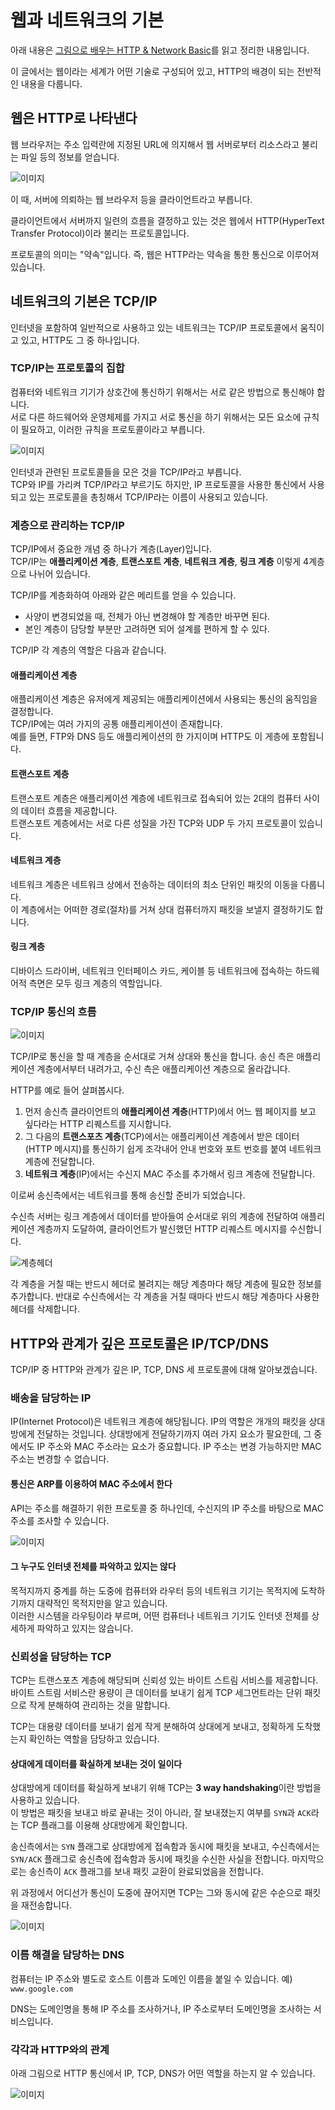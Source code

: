 # 웹과 네트워크의 기본
아래 내용은 [그림으로 배우는 HTTP & Network Basic](http://www.kyobobook.co.kr/product/detailViewKor.laf?ejkGb=KOR&mallGb=KOR&barcode=9788931447897&orderClick=LEa&Kc=)를 읽고 정리한 내용입니다.

이 글에서는 웹이라는 세계가 어떤 기술로 구성되어 있고, HTTP의 배경이 되는 전반적인 내용을  다룹니다.

## 웹은 HTTP로 나타낸다
웹 브라우저는 주소 입력란에 지정된 URL에 의지해서 웹 서버로부터 리소스라고 불리는 파일 등의 정보를 얻습니다.

![이미지](https://frankle-bucket.s3.ap-northeast-2.amazonaws.com/HTTP%20%EC%9A%94%EC%B2%AD.jpg?response-content-disposition=inline&X-Amz-Security-Token=IQoJb3JpZ2luX2VjEIn%2F%2F%2F%2F%2F%2F%2F%2F%2F%2FwEaDmFwLW5vcnRoZWFzdC0yIkcwRQIhANSY78miXVdrXHgV8lTmuqO38mY58s15qPhX09Rrb1z4AiBL2hSx7dB86RK6aGVXfCsPS5NAZZHVHMVI1kVH%2FSS2XCrxAgiD%2F%2F%2F%2F%2F%2F%2F%2F%2F%2F8BEAAaDDE2MTUwMTEzNTIzMCIMin8ObQUQTqMpCV5XKsUC%2F%2FXAsnSBCC8zRf4IHPpDvXwAsxxJ35jtKcx7BZ1oSed7W7%2BLq8jVRazuWFR255AUnQ6gleVB10BKaAvtgmOJOlRI4%2FemxVSZNxW3zvsqT0Nbai0976pgkcS6WPSKp%2FbwbfB%2B83GdBrt49luAQcmC8poadn5fsM8mLFV0p9oRvnA8wOdGLDwMxw6GZUNDqXQt%2Ft1hzamWBrFK2A63ysYvAPZrE4n1JvsXc80uKOQG4LHk0f2ntB8J%2BeJxdRDwL5bFLJdnClZ5wqYj%2BhpFSJ7WbtwJ2qEpjH2QroB36vWbApSjpfXfOC2TCt3OnebVkEbJBbJ630VJKrq8Bh7g2hprTmuHeJEQm%2BzCgvM%2FrQXiM9zAGI5rB0GwFDHZGbQEW0TB%2B6RAn9lJKcOBTE2qR4nYJUUvvuLYxgrxY13vUox%2BQBWu0XLWgTCp6eqUBjqzAlHiBqc%2FdOPa1kuU9ji8VMczNc5I6hJFAuF1inc4xayezEw6OWqcRZDBTMUVveTqxusGhvXB4mQnFltDx7CxnP8p5YfRrZ%2FOeWIwhkF%2FUJPqtiFjhZExvGqogqd9s4NMbAn%2Bm%2Fq3d5heE%2BgHrYj9yjiLbaO1IxEBlYdUEOdB02RvetlhKtU%2BF1QjGuKzEIF%2FZH9nfuI3AolLo92u857%2FVkTcU5oKKfUL0fVdizInooBJOYgC%2Feb7uwZy%2B63yn5gV%2B3cu0053XKgAMau5HspSHsvcLaxbiZx2Iqc7phLaowPRSd6RRux89x8UlQcL73lPM1FSONiEeHdFJ%2BdF8zIgxSc3bwnENyqxqSOeAonzQr6QiAi8VQy8zcWPunp9PeunUPRMQhmhHTC0OtOZCtH6%2Fo7vMTo%3D&X-Amz-Algorithm=AWS4-HMAC-SHA256&X-Amz-Date=20220604T035129Z&X-Amz-SignedHeaders=host&X-Amz-Expires=300&X-Amz-Credential=ASIASLGRXYF7EUP3YX53%2F20220604%2Fap-northeast-2%2Fs3%2Faws4_request&X-Amz-Signature=7650f18a4de4df6e4248fd436255c1ca2483ff4f808a59a8f6f0d8ab168e9d47)

이 때, 서버에 의뢰하는 웹 브라우저 등을 클라이언트라고 부릅니다.  

클라이언트에서 서버까지 일련의 흐름을 결정하고 있는 것은 웹에서 HTTP(HyperText Transfer Protocol)이라 불리는 프로토콜입니다.

프로토콜의 의미는 "약속"입니다. 즉, 웹은 HTTP라는 약속을 통한 통신으로 이루어져 있습니다.

## 네트워크의 기본은 TCP/IP
인터넷을 포함하여 일반적으로 사용하고 있는 네트워크는 TCP/IP 프로토콜에서 움직이고 있고, HTTP도 그 중 하나입니다.

### TCP/IP는 프로토콜의 집합
컴퓨터와 네트워크 기기가 상호간에 통신하기 위해서는 서로 같은 방법으로 통신해야 합니다.  
서로 다른 하드웨어와 운영체제를 가지고 서로 통신을 하기 위해서는 모든 요소에 규칙이 필요하고, 이러한 규칙을 프로토콜이라고 부릅니다.  

![이미지](https://frankle-bucket.s3.ap-northeast-2.amazonaws.com/TCPIP%20%ED%94%84%EB%A1%9C%ED%86%A0%EC%BD%9C.jpg?response-content-disposition=inline&X-Amz-Security-Token=IQoJb3JpZ2luX2VjEIn%2F%2F%2F%2F%2F%2F%2F%2F%2F%2FwEaDmFwLW5vcnRoZWFzdC0yIkcwRQIhANSY78miXVdrXHgV8lTmuqO38mY58s15qPhX09Rrb1z4AiBL2hSx7dB86RK6aGVXfCsPS5NAZZHVHMVI1kVH%2FSS2XCrxAgiD%2F%2F%2F%2F%2F%2F%2F%2F%2F%2F8BEAAaDDE2MTUwMTEzNTIzMCIMin8ObQUQTqMpCV5XKsUC%2F%2FXAsnSBCC8zRf4IHPpDvXwAsxxJ35jtKcx7BZ1oSed7W7%2BLq8jVRazuWFR255AUnQ6gleVB10BKaAvtgmOJOlRI4%2FemxVSZNxW3zvsqT0Nbai0976pgkcS6WPSKp%2FbwbfB%2B83GdBrt49luAQcmC8poadn5fsM8mLFV0p9oRvnA8wOdGLDwMxw6GZUNDqXQt%2Ft1hzamWBrFK2A63ysYvAPZrE4n1JvsXc80uKOQG4LHk0f2ntB8J%2BeJxdRDwL5bFLJdnClZ5wqYj%2BhpFSJ7WbtwJ2qEpjH2QroB36vWbApSjpfXfOC2TCt3OnebVkEbJBbJ630VJKrq8Bh7g2hprTmuHeJEQm%2BzCgvM%2FrQXiM9zAGI5rB0GwFDHZGbQEW0TB%2B6RAn9lJKcOBTE2qR4nYJUUvvuLYxgrxY13vUox%2BQBWu0XLWgTCp6eqUBjqzAlHiBqc%2FdOPa1kuU9ji8VMczNc5I6hJFAuF1inc4xayezEw6OWqcRZDBTMUVveTqxusGhvXB4mQnFltDx7CxnP8p5YfRrZ%2FOeWIwhkF%2FUJPqtiFjhZExvGqogqd9s4NMbAn%2Bm%2Fq3d5heE%2BgHrYj9yjiLbaO1IxEBlYdUEOdB02RvetlhKtU%2BF1QjGuKzEIF%2FZH9nfuI3AolLo92u857%2FVkTcU5oKKfUL0fVdizInooBJOYgC%2Feb7uwZy%2B63yn5gV%2B3cu0053XKgAMau5HspSHsvcLaxbiZx2Iqc7phLaowPRSd6RRux89x8UlQcL73lPM1FSONiEeHdFJ%2BdF8zIgxSc3bwnENyqxqSOeAonzQr6QiAi8VQy8zcWPunp9PeunUPRMQhmhHTC0OtOZCtH6%2Fo7vMTo%3D&X-Amz-Algorithm=AWS4-HMAC-SHA256&X-Amz-Date=20220604T035149Z&X-Amz-SignedHeaders=host&X-Amz-Expires=299&X-Amz-Credential=ASIASLGRXYF7EUP3YX53%2F20220604%2Fap-northeast-2%2Fs3%2Faws4_request&X-Amz-Signature=e8c4a6782bad5fc27d27cd3edf6eda7a01ae4e8a9afab9209c810f05d4e66e6d)

인터넷과 관련된 프로토콜들을 모은 것을 TCP/IP라고 부릅니다.  
TCP와 IP를 가리켜 TCP/IP라고 부르기도 하지만, IP 프로토콜을 사용한 통신에서 사용되고 있는 프로토콜을 총칭해서 TCP/IP라는 이름이 사용되고 있습니다.

### 계층으로 관리하는 TCP/IP
TCP/IP에서 중요한 개념 중 하나가 계층(Layer)입니다.  
TCP/IP는 **애플리케이션 계층**, **트랜스포트 계층**, **네트워크 계층**, **링크 계층** 이렇게 4계층으로 나뉘어 있습니다.  

TCP/IP를 계층화하여 아래와 같은 메리트를 얻을 수 있습니다.
- 사양이 변경되었을 때, 전체가 아닌 변경해야 할 계층만 바꾸면 된다.
- 본인 계층이 담당할 부분만 고려하면 되어 설계를 편하게 할 수 있다.

TCP/IP 각 계층의 역할은 다음과 같습니다.

#### 애플리케이션 계층
애플리케이션 계층은 유저에게 제공되는 애플리케이션에서 사용되는 통신의 움직임을 결정합니다.  
TCP/IP에는 여러 가지의 공통 애플리케이션이 존재합니다.  
예를 들면, FTP와 DNS 등도 애플리케이션의 한 가지이며 HTTP도 이 게층에 포함됩니다.

#### 트랜스포트 계층
트랜스포트 계층은 애플리케이션 계층에 네트워크로 접속되어 있는 2대의 컴퓨터 사이의 데이터 흐름을 제공합니다.  
트랜스포트 계층에서는 서로 다른 성질을 가진 TCP와 UDP 두 가지 프로토콜이 있습니다.

#### 네트워크 계층
네트워크 계층은 네트워크 상에서 전송하는 데이터의 최소 단위인 패킷의 이동을 다룹니다.  
이 계층에서는 어떠한 경로(절차)를 거쳐 상대 컴퓨터까지 패킷을 보낼지 결정하기도 합니다.


#### 링크 계층
디바이스 드라이버, 네트워크 인터페이스 카드, 케이블 등 네트워크에 접속하는 하드웨어적 측면은 모두 링크 계층의 역할입니다.

### TCP/IP 통신의 흐름
![이미지](https://frankle-bucket.s3.ap-northeast-2.amazonaws.com/4%EA%B3%84%EC%B8%B5.jpg?response-content-disposition=inline&X-Amz-Security-Token=IQoJb3JpZ2luX2VjEIn%2F%2F%2F%2F%2F%2F%2F%2F%2F%2FwEaDmFwLW5vcnRoZWFzdC0yIkcwRQIhANSY78miXVdrXHgV8lTmuqO38mY58s15qPhX09Rrb1z4AiBL2hSx7dB86RK6aGVXfCsPS5NAZZHVHMVI1kVH%2FSS2XCrxAgiD%2F%2F%2F%2F%2F%2F%2F%2F%2F%2F8BEAAaDDE2MTUwMTEzNTIzMCIMin8ObQUQTqMpCV5XKsUC%2F%2FXAsnSBCC8zRf4IHPpDvXwAsxxJ35jtKcx7BZ1oSed7W7%2BLq8jVRazuWFR255AUnQ6gleVB10BKaAvtgmOJOlRI4%2FemxVSZNxW3zvsqT0Nbai0976pgkcS6WPSKp%2FbwbfB%2B83GdBrt49luAQcmC8poadn5fsM8mLFV0p9oRvnA8wOdGLDwMxw6GZUNDqXQt%2Ft1hzamWBrFK2A63ysYvAPZrE4n1JvsXc80uKOQG4LHk0f2ntB8J%2BeJxdRDwL5bFLJdnClZ5wqYj%2BhpFSJ7WbtwJ2qEpjH2QroB36vWbApSjpfXfOC2TCt3OnebVkEbJBbJ630VJKrq8Bh7g2hprTmuHeJEQm%2BzCgvM%2FrQXiM9zAGI5rB0GwFDHZGbQEW0TB%2B6RAn9lJKcOBTE2qR4nYJUUvvuLYxgrxY13vUox%2BQBWu0XLWgTCp6eqUBjqzAlHiBqc%2FdOPa1kuU9ji8VMczNc5I6hJFAuF1inc4xayezEw6OWqcRZDBTMUVveTqxusGhvXB4mQnFltDx7CxnP8p5YfRrZ%2FOeWIwhkF%2FUJPqtiFjhZExvGqogqd9s4NMbAn%2Bm%2Fq3d5heE%2BgHrYj9yjiLbaO1IxEBlYdUEOdB02RvetlhKtU%2BF1QjGuKzEIF%2FZH9nfuI3AolLo92u857%2FVkTcU5oKKfUL0fVdizInooBJOYgC%2Feb7uwZy%2B63yn5gV%2B3cu0053XKgAMau5HspSHsvcLaxbiZx2Iqc7phLaowPRSd6RRux89x8UlQcL73lPM1FSONiEeHdFJ%2BdF8zIgxSc3bwnENyqxqSOeAonzQr6QiAi8VQy8zcWPunp9PeunUPRMQhmhHTC0OtOZCtH6%2Fo7vMTo%3D&X-Amz-Algorithm=AWS4-HMAC-SHA256&X-Amz-Date=20220604T035324Z&X-Amz-SignedHeaders=host&X-Amz-Expires=300&X-Amz-Credential=ASIASLGRXYF7EUP3YX53%2F20220604%2Fap-northeast-2%2Fs3%2Faws4_request&X-Amz-Signature=f82a76015e21e75f683f2f7cffeab6c46eb7e5e281a744e6119003ede56d5ae4)

TCP/IP로 통신을 할 때 계층을 순서대로 거쳐 상대와 통신을 합니다. 송신 측은 애플리케이션 계층에서부터 내려가고, 수신 측은 애플리케이션 계층으로 올라갑니다.

HTTP를 예로 들어 살펴봅시다.
1. 먼저 송신측 클라이언트의 **애플리케이션 계층**(HTTP)에서 어느 웹 페이지를 보고 싶다라는 HTTP 리퀘스트를 지시합니다.  
2. 그 다음의 **트랜스포츠 계층**(TCP)에서는 애플리케이션 계층에서 받은 데이터(HTTP 메시지)를 통신하기 쉽게 조각내어 안내 번호와 포트 번호를 붙여 네트워크 계층에 전달합니다.  
3. **네트워크 계층**(IP)에서는 수신지 MAC 주소를 추가해서 링크 계층에 전달합니다. 

이로써 송신측에서는 네트워크를 통해 송신할 준비가 되었습니다.  

수신측 서버는 링크 계층에서 데이터를 받아들여 순서대로 위의 계층에 전달하여 애플리케이션 계층까지 도달하여, 클라이언트가 발신했던 HTTP 리퀘스트 메시지를 수신합니다.

![계층헤더](https://frankle-bucket.s3.ap-northeast-2.amazonaws.com/%EA%B3%84%EC%B8%B5%EB%B3%84%ED%97%A4%EB%8D%94.jpg?response-content-disposition=inline&X-Amz-Security-Token=IQoJb3JpZ2luX2VjEIn%2F%2F%2F%2F%2F%2F%2F%2F%2F%2FwEaDmFwLW5vcnRoZWFzdC0yIkcwRQIhANSY78miXVdrXHgV8lTmuqO38mY58s15qPhX09Rrb1z4AiBL2hSx7dB86RK6aGVXfCsPS5NAZZHVHMVI1kVH%2FSS2XCrxAgiD%2F%2F%2F%2F%2F%2F%2F%2F%2F%2F8BEAAaDDE2MTUwMTEzNTIzMCIMin8ObQUQTqMpCV5XKsUC%2F%2FXAsnSBCC8zRf4IHPpDvXwAsxxJ35jtKcx7BZ1oSed7W7%2BLq8jVRazuWFR255AUnQ6gleVB10BKaAvtgmOJOlRI4%2FemxVSZNxW3zvsqT0Nbai0976pgkcS6WPSKp%2FbwbfB%2B83GdBrt49luAQcmC8poadn5fsM8mLFV0p9oRvnA8wOdGLDwMxw6GZUNDqXQt%2Ft1hzamWBrFK2A63ysYvAPZrE4n1JvsXc80uKOQG4LHk0f2ntB8J%2BeJxdRDwL5bFLJdnClZ5wqYj%2BhpFSJ7WbtwJ2qEpjH2QroB36vWbApSjpfXfOC2TCt3OnebVkEbJBbJ630VJKrq8Bh7g2hprTmuHeJEQm%2BzCgvM%2FrQXiM9zAGI5rB0GwFDHZGbQEW0TB%2B6RAn9lJKcOBTE2qR4nYJUUvvuLYxgrxY13vUox%2BQBWu0XLWgTCp6eqUBjqzAlHiBqc%2FdOPa1kuU9ji8VMczNc5I6hJFAuF1inc4xayezEw6OWqcRZDBTMUVveTqxusGhvXB4mQnFltDx7CxnP8p5YfRrZ%2FOeWIwhkF%2FUJPqtiFjhZExvGqogqd9s4NMbAn%2Bm%2Fq3d5heE%2BgHrYj9yjiLbaO1IxEBlYdUEOdB02RvetlhKtU%2BF1QjGuKzEIF%2FZH9nfuI3AolLo92u857%2FVkTcU5oKKfUL0fVdizInooBJOYgC%2Feb7uwZy%2B63yn5gV%2B3cu0053XKgAMau5HspSHsvcLaxbiZx2Iqc7phLaowPRSd6RRux89x8UlQcL73lPM1FSONiEeHdFJ%2BdF8zIgxSc3bwnENyqxqSOeAonzQr6QiAi8VQy8zcWPunp9PeunUPRMQhmhHTC0OtOZCtH6%2Fo7vMTo%3D&X-Amz-Algorithm=AWS4-HMAC-SHA256&X-Amz-Date=20220604T035030Z&X-Amz-SignedHeaders=host&X-Amz-Expires=300&X-Amz-Credential=ASIASLGRXYF7EUP3YX53%2F20220604%2Fap-northeast-2%2Fs3%2Faws4_request&X-Amz-Signature=b908779e91de0dd081ebf1ae98759af1f4a15a54e403f2d3abc7472e5558a625)

각 계층을 거칠 때는 반드시 헤더로 불려지는 해당 계층마다 해당 계층에 필요한 정보를 추가합니다. 반대로 수신측에서는 각 계층을 거칠 때마다 반드시 해당 계층마다 사용한 헤더를 삭제합니다.

## HTTP와 관계가 깊은 프로토콜은 IP/TCP/DNS
TCP/IP 중 HTTP와 관계가 깊은 IP, TCP, DNS 세 프로토콜에 대해 알아보겠습니다.

### 배송을 담당하는 IP
IP(Internet Protocol)은 네트워크 계층에 해당됩니다. IP의 역할은 개개의 패킷을 상대방에게 전달하는 것입니다. 상대방에게 전달하기까지 여러 가지 요소가 팔요한데, 그 중에서도 IP 주소와 MAC 주소라는 요소가 중요합니다.
IP 주소는 변경 가능하지만 MAC 주소는 변경할 수 없습니다.

#### 통신은 ARP를 이용하여 MAC 주소에서 한다
API는 주소를 해결하기 위한 프로토콜 중 하나인데, 수신지의 IP 주소를 바탕으로 MAC 주소를 조사할 수 있습니다.

![이미지](https://frankle-bucket.s3.ap-northeast-2.amazonaws.com/arp.jpg?response-content-disposition=inline&X-Amz-Security-Token=IQoJb3JpZ2luX2VjEIn%2F%2F%2F%2F%2F%2F%2F%2F%2F%2FwEaDmFwLW5vcnRoZWFzdC0yIkcwRQIhANSY78miXVdrXHgV8lTmuqO38mY58s15qPhX09Rrb1z4AiBL2hSx7dB86RK6aGVXfCsPS5NAZZHVHMVI1kVH%2FSS2XCrxAgiD%2F%2F%2F%2F%2F%2F%2F%2F%2F%2F8BEAAaDDE2MTUwMTEzNTIzMCIMin8ObQUQTqMpCV5XKsUC%2F%2FXAsnSBCC8zRf4IHPpDvXwAsxxJ35jtKcx7BZ1oSed7W7%2BLq8jVRazuWFR255AUnQ6gleVB10BKaAvtgmOJOlRI4%2FemxVSZNxW3zvsqT0Nbai0976pgkcS6WPSKp%2FbwbfB%2B83GdBrt49luAQcmC8poadn5fsM8mLFV0p9oRvnA8wOdGLDwMxw6GZUNDqXQt%2Ft1hzamWBrFK2A63ysYvAPZrE4n1JvsXc80uKOQG4LHk0f2ntB8J%2BeJxdRDwL5bFLJdnClZ5wqYj%2BhpFSJ7WbtwJ2qEpjH2QroB36vWbApSjpfXfOC2TCt3OnebVkEbJBbJ630VJKrq8Bh7g2hprTmuHeJEQm%2BzCgvM%2FrQXiM9zAGI5rB0GwFDHZGbQEW0TB%2B6RAn9lJKcOBTE2qR4nYJUUvvuLYxgrxY13vUox%2BQBWu0XLWgTCp6eqUBjqzAlHiBqc%2FdOPa1kuU9ji8VMczNc5I6hJFAuF1inc4xayezEw6OWqcRZDBTMUVveTqxusGhvXB4mQnFltDx7CxnP8p5YfRrZ%2FOeWIwhkF%2FUJPqtiFjhZExvGqogqd9s4NMbAn%2Bm%2Fq3d5heE%2BgHrYj9yjiLbaO1IxEBlYdUEOdB02RvetlhKtU%2BF1QjGuKzEIF%2FZH9nfuI3AolLo92u857%2FVkTcU5oKKfUL0fVdizInooBJOYgC%2Feb7uwZy%2B63yn5gV%2B3cu0053XKgAMau5HspSHsvcLaxbiZx2Iqc7phLaowPRSd6RRux89x8UlQcL73lPM1FSONiEeHdFJ%2BdF8zIgxSc3bwnENyqxqSOeAonzQr6QiAi8VQy8zcWPunp9PeunUPRMQhmhHTC0OtOZCtH6%2Fo7vMTo%3D&X-Amz-Algorithm=AWS4-HMAC-SHA256&X-Amz-Date=20220604T035452Z&X-Amz-SignedHeaders=host&X-Amz-Expires=300&X-Amz-Credential=ASIASLGRXYF7EUP3YX53%2F20220604%2Fap-northeast-2%2Fs3%2Faws4_request&X-Amz-Signature=2eed5ddcaeef4629ab212de57238bd77a9ee88f79c814aa6e7e2be3dceacb2ab)

#### 그 누구도 인터넷 전체를 파악하고 있지는 않다
목적지까지 중계를 하는 도중에 컴퓨터와 라우터 등의 네트워크 기기는 목적지에 도착하기까지 대략적인 목적지만을 알고 있습니다.  
이러한 시스템을 라우팅이라 부르며, 어떤 컴퓨터나 네트워크 기기도 인터넷 전체를 상세하게 파악하고 있지는 않습니다.

### 신뢰성을 담당하는 TCP
TCP는 트랜스포츠 계층에 해당되며 신뢰성 있는 바이트 스트림 서비스를 제공합니다.  
바이트 스트림 서비스란 용량이 큰 데이터를 보내기 쉽게 TCP 세그먼트라는 단위 패킷으로 작게 분해하여 관리하는 것을 말합니다.  

TCP는 대용량 데이터를 보내기 쉽게 작게 분해하여 상대에게 보내고, 정확하게 도착했는지 확인하는 역할을 담당하고 있습니다.

#### 상대에게 데이터를 확실하게 보내는 것이 일이다
상대방에게 데이터를 확실하게 보내기 위해 TCP는 **3 way handshaking**이란 방법을 사용하고 있습니다.  
이 방법은 패킷을 보내고 바로 끝내는 것이 아니라, 잘 보내졌는지 여부를 `SYN`과 `ACK`라는 TCP 플래그를 이용해 상대방에게 확인합니다.

송신측에서는 `SYN` 플래그로 상대방에게 접속함과 동시에 패킷을 보내고, 수신측에서는 `SYN/ACK` 플래그로 송신측에 접속함과 동시에 패킷을 수신한 사실을 전합니다. 마지막으로는 송신측이 `ACK` 플래그를 보내 패킷 교환이 완료되었음을 전합니다.

위 과정에서 어디선가 통신이 도중에 끊어지면 TCP는 그와 동시에 같은 수순으로 패킷을 재전송합니다.

![이미지](https://frankle-bucket.s3.ap-northeast-2.amazonaws.com/3wayhank.jpg?response-content-disposition=inline&X-Amz-Security-Token=IQoJb3JpZ2luX2VjEIn%2F%2F%2F%2F%2F%2F%2F%2F%2F%2FwEaDmFwLW5vcnRoZWFzdC0yIkcwRQIhANSY78miXVdrXHgV8lTmuqO38mY58s15qPhX09Rrb1z4AiBL2hSx7dB86RK6aGVXfCsPS5NAZZHVHMVI1kVH%2FSS2XCrxAgiD%2F%2F%2F%2F%2F%2F%2F%2F%2F%2F8BEAAaDDE2MTUwMTEzNTIzMCIMin8ObQUQTqMpCV5XKsUC%2F%2FXAsnSBCC8zRf4IHPpDvXwAsxxJ35jtKcx7BZ1oSed7W7%2BLq8jVRazuWFR255AUnQ6gleVB10BKaAvtgmOJOlRI4%2FemxVSZNxW3zvsqT0Nbai0976pgkcS6WPSKp%2FbwbfB%2B83GdBrt49luAQcmC8poadn5fsM8mLFV0p9oRvnA8wOdGLDwMxw6GZUNDqXQt%2Ft1hzamWBrFK2A63ysYvAPZrE4n1JvsXc80uKOQG4LHk0f2ntB8J%2BeJxdRDwL5bFLJdnClZ5wqYj%2BhpFSJ7WbtwJ2qEpjH2QroB36vWbApSjpfXfOC2TCt3OnebVkEbJBbJ630VJKrq8Bh7g2hprTmuHeJEQm%2BzCgvM%2FrQXiM9zAGI5rB0GwFDHZGbQEW0TB%2B6RAn9lJKcOBTE2qR4nYJUUvvuLYxgrxY13vUox%2BQBWu0XLWgTCp6eqUBjqzAlHiBqc%2FdOPa1kuU9ji8VMczNc5I6hJFAuF1inc4xayezEw6OWqcRZDBTMUVveTqxusGhvXB4mQnFltDx7CxnP8p5YfRrZ%2FOeWIwhkF%2FUJPqtiFjhZExvGqogqd9s4NMbAn%2Bm%2Fq3d5heE%2BgHrYj9yjiLbaO1IxEBlYdUEOdB02RvetlhKtU%2BF1QjGuKzEIF%2FZH9nfuI3AolLo92u857%2FVkTcU5oKKfUL0fVdizInooBJOYgC%2Feb7uwZy%2B63yn5gV%2B3cu0053XKgAMau5HspSHsvcLaxbiZx2Iqc7phLaowPRSd6RRux89x8UlQcL73lPM1FSONiEeHdFJ%2BdF8zIgxSc3bwnENyqxqSOeAonzQr6QiAi8VQy8zcWPunp9PeunUPRMQhmhHTC0OtOZCtH6%2Fo7vMTo%3D&X-Amz-Algorithm=AWS4-HMAC-SHA256&X-Amz-Date=20220604T035516Z&X-Amz-SignedHeaders=host&X-Amz-Expires=300&X-Amz-Credential=ASIASLGRXYF7EUP3YX53%2F20220604%2Fap-northeast-2%2Fs3%2Faws4_request&X-Amz-Signature=a7a66417389e50505ffc5c2f80c4cbd45055c976d62ff04d36afdac315c1f3ad)

### 이름 해결을 담당하는 DNS
컴퓨터는 IP 주소와 별도로 호스트 이름과 도메인 이름을 붙일 수 있습니다. 예) `www.google.com`  

DNS는 도메인명을 통해 IP 주소를 조사하거나, IP 주소로부터 도메인명을 조사하는 서비스입니다.

### 각각과 HTTP와의 관계
아래 그림으로 HTTP 통신에서 IP, TCP, DNS가 어떤 역할을 하는지 알 수 있습니다.  

![이미지](https://frankle-bucket.s3.ap-northeast-2.amazonaws.com/tcpip%EC%9A%94%EC%B2%AD.jpg?response-content-disposition=inline&X-Amz-Security-Token=IQoJb3JpZ2luX2VjEIn%2F%2F%2F%2F%2F%2F%2F%2F%2F%2FwEaDmFwLW5vcnRoZWFzdC0yIkcwRQIhANSY78miXVdrXHgV8lTmuqO38mY58s15qPhX09Rrb1z4AiBL2hSx7dB86RK6aGVXfCsPS5NAZZHVHMVI1kVH%2FSS2XCrxAgiD%2F%2F%2F%2F%2F%2F%2F%2F%2F%2F8BEAAaDDE2MTUwMTEzNTIzMCIMin8ObQUQTqMpCV5XKsUC%2F%2FXAsnSBCC8zRf4IHPpDvXwAsxxJ35jtKcx7BZ1oSed7W7%2BLq8jVRazuWFR255AUnQ6gleVB10BKaAvtgmOJOlRI4%2FemxVSZNxW3zvsqT0Nbai0976pgkcS6WPSKp%2FbwbfB%2B83GdBrt49luAQcmC8poadn5fsM8mLFV0p9oRvnA8wOdGLDwMxw6GZUNDqXQt%2Ft1hzamWBrFK2A63ysYvAPZrE4n1JvsXc80uKOQG4LHk0f2ntB8J%2BeJxdRDwL5bFLJdnClZ5wqYj%2BhpFSJ7WbtwJ2qEpjH2QroB36vWbApSjpfXfOC2TCt3OnebVkEbJBbJ630VJKrq8Bh7g2hprTmuHeJEQm%2BzCgvM%2FrQXiM9zAGI5rB0GwFDHZGbQEW0TB%2B6RAn9lJKcOBTE2qR4nYJUUvvuLYxgrxY13vUox%2BQBWu0XLWgTCp6eqUBjqzAlHiBqc%2FdOPa1kuU9ji8VMczNc5I6hJFAuF1inc4xayezEw6OWqcRZDBTMUVveTqxusGhvXB4mQnFltDx7CxnP8p5YfRrZ%2FOeWIwhkF%2FUJPqtiFjhZExvGqogqd9s4NMbAn%2Bm%2Fq3d5heE%2BgHrYj9yjiLbaO1IxEBlYdUEOdB02RvetlhKtU%2BF1QjGuKzEIF%2FZH9nfuI3AolLo92u857%2FVkTcU5oKKfUL0fVdizInooBJOYgC%2Feb7uwZy%2B63yn5gV%2B3cu0053XKgAMau5HspSHsvcLaxbiZx2Iqc7phLaowPRSd6RRux89x8UlQcL73lPM1FSONiEeHdFJ%2BdF8zIgxSc3bwnENyqxqSOeAonzQr6QiAi8VQy8zcWPunp9PeunUPRMQhmhHTC0OtOZCtH6%2Fo7vMTo%3D&X-Amz-Algorithm=AWS4-HMAC-SHA256&X-Amz-Date=20220604T035213Z&X-Amz-SignedHeaders=host&X-Amz-Expires=300&X-Amz-Credential=ASIASLGRXYF7EUP3YX53%2F20220604%2Fap-northeast-2%2Fs3%2Faws4_request&X-Amz-Signature=0cedca93147a4ec20b9676038a6ff6fb89645db85c7733af8b669caa7336475d)